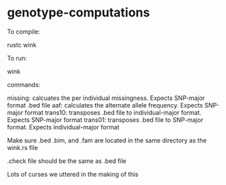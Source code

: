 # genotype-computations

To compile:

rustc wink

To run:

wink <command> <dataset name>

commands:

missing: calcuates the per individual missingness. Expects SNP-major format .bed file
aaf: calculates the alternate allele frequency. Expects SNP-major format
trans10: transposes .bed file to individual-major format. Expects SNP-major format
trans01: transposes .bed file to SNP-major format. Expects individual-major format

Make sure <dataset name>.bed <dataset name>.bim, and <dataset name>.fam are located in the same directory as the wink.rs file

.check file should be the same as .bed file

Lots of curses we uttered in the making of this